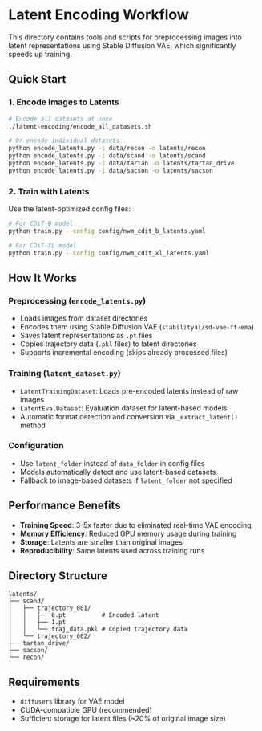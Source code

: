 # Latent Encoding Workflow

This directory contains tools and scripts for preprocessing images into latent representations using Stable Diffusion VAE, which significantly speeds up training.

## Quick Start

### 1. Encode Images to Latents

```bash
# Encode all datasets at once
./latent-encoding/encode_all_datasets.sh

# Or encode individual datasets
python encode_latents.py -i data/recon -o latents/recon
python encode_latents.py -i data/scand -o latents/scand
python encode_latents.py -i data/tartan -o latents/tartan_drive
python encode_latents.py -i data/sacson -o latents/sacson
```

### 2. Train with Latents

Use the latent-optimized config files:

```bash
# For CDiT-B model
python train.py --config config/nwm_cdit_b_latents.yaml

# For CDiT-XL model  
python train.py --config config/nwm_cdit_xl_latents.yaml
```

## How It Works

### Preprocessing (`encode_latents.py`)
- Loads images from dataset directories
- Encodes them using Stable Diffusion VAE (`stabilityai/sd-vae-ft-ema`)
- Saves latent representations as `.pt` files
- Copies trajectory data (`.pkl` files) to latent directories
- Supports incremental encoding (skips already processed files)

### Training (`latent_dataset.py`)
- `LatentTrainingDataset`: Loads pre-encoded latents instead of raw images
- `LatentEvalDataset`: Evaluation dataset for latent-based models
- Automatic format detection and conversion via `_extract_latent()` method

### Configuration
- Use `latent_folder` instead of `data_folder` in config files
- Models automatically detect and use latent-based datasets
- Fallback to image-based datasets if `latent_folder` not specified

## Performance Benefits

- **Training Speed**: 3-5x faster due to eliminated real-time VAE encoding
- **Memory Efficiency**: Reduced GPU memory usage during training
- **Storage**: Latents are smaller than original images
- **Reproducibility**: Same latents used across training runs

## Directory Structure

```
latents/
├── scand/
│   ├── trajectory_001/
│   │   ├── 0.pt          # Encoded latent
│   │   ├── 1.pt
│   │   └── traj_data.pkl # Copied trajectory data
│   └── trajectory_002/
├── tartan_drive/
├── sacson/
└── recon/
```

## Requirements

- `diffusers` library for VAE model
- CUDA-compatible GPU (recommended)
- Sufficient storage for latent files (~20% of original image size)
